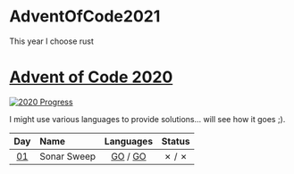 # AdventOfCode2021
This year I choose rust


[Advent of Code 2020](https://adventofcode.com/2021)
========================

[![2020 Progress](https://img.shields.io/endpoint?url=https://raw.githubusercontent.com/bialas1993/AdventOfCode2021/master/.github/badges.json)](./)

I might use various languages to provide solutions... will see how it goes ;).

| Day                                        | Name                                  | Languages                                       | Status   |
|:------------------------------------------:|:--------------------------------------|:-----------------------------------------------:|:--------:|
| [01](https://adventofcode.com/2021/day/1)  |  Sonar Sweep  | [GO](day01/1/main.go) / [GO](day01/2/main.go)   |   ✗ / ✗  |